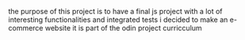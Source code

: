 the purpose of this project is to have a final js project with a lot of interesting functionalities and integrated tests
i decided to make an e-commerce website
it is part of the odin project curricculum